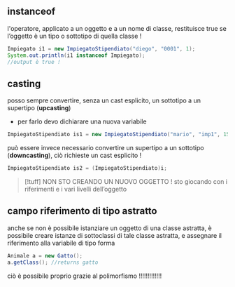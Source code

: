 ## instanceof
l'operatore, applicato a un oggetto e a un nome di classe, restituisce true se l’oggetto è un tipo o sottotipo di quella classe !
```java
Impiegato i1 = new ImpiegatoStipendiato("diego", "0001", 1);
System.out.println(i1 instanceof Impiegato);
//output è true !
```

## casting 
posso sempre convertire, senza un cast esplicito, un sottotipo a un supertipo (**upcasting**)
- per farlo devo dichiarare una nuova variabile
```java
ImpiegatoStipendiato is1 = new ImpiegatoStipendiato("mario", "imp1", 1500);
```
può essere invece necessario convertire un supertipo a un sottotipo (**downcasting**), ciò richieste un cast esplicito !
```java
ImpiegatoStipendiato is2 = (ImpiegatoStipendiato)i;
```
>[!tuff] NON STO CREANDO UN NUOVO OGGETTO !
>sto giocando con i riferimenti e i vari livelli dell’oggetto


## campo riferimento di tipo astratto
anche se non è possibile istanziare un oggetto di una classe astratta, è possibile creare istanze di sottoclassi di tale classe astratta, e assegnare il riferimento alla variabile di tipo forma
```java
Animale a = new Gatto();
a.getClass(); //returns gatto
```
ciò è possibile proprio grazie al polimorfismo !!!!!!!!!!!!!